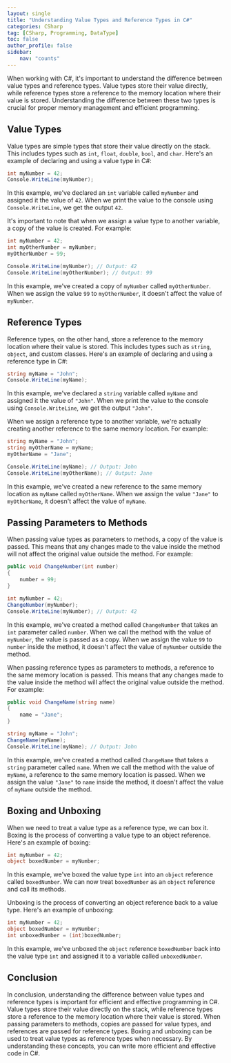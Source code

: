 ```yaml
---
layout: single
title: "Understanding Value Types and Reference Types in C#"
categories: CSharp
tag: [CSharp, Programming, DataType]
toc: false
author_profile: false
sidebar:
    nav: "counts"
---
```


When working with C#, it's important to understand the difference between value types and reference types. Value types store their value directly, while reference types store a reference to the memory location where their value is stored. Understanding the difference between these two types is crucial for proper memory management and efficient programming.

## Value Types

Value types are simple types that store their value directly on the stack. This includes types such as ```int```, ```float```, ```double```, ```bool```, and ```char```. Here's an example of declaring and using a value type in C#:
```csharp
int myNumber = 42;
Console.WriteLine(myNumber);
```

In this example, we've declared an ```int``` variable called ```myNumber``` and assigned it the value of ```42```. When we print the value to the console using ```Console.WriteLine```, we get the output ```42```.

It's important to note that when we assign a value type to another variable, a copy of the value is created. For example:
```csharp
int myNumber = 42;
int myOtherNumber = myNumber;
myOtherNumber = 99;

Console.WriteLine(myNumber); // Output: 42
Console.WriteLine(myOtherNumber); // Output: 99
```

In this example, we've created a copy of ```myNumber``` called ```myOtherNumber```. When we assign the value ```99``` to ```myOtherNumber```, it doesn't affect the value of ```myNumber```.

## Reference Types

Reference types, on the other hand, store a reference to the memory location where their value is stored. This includes types such as ```string```, ```object```, and custom classes. Here's an example of declaring and using a reference type in C#:
```csharp
string myName = "John";
Console.WriteLine(myName);
```

In this example, we've declared a ```string``` variable called ```myName``` and assigned it the value of ```"John"```. When we print the value to the console using ```Console.WriteLine```, we get the output ```"John"```.

When we assign a reference type to another variable, we're actually creating another reference to the same memory location. For example:
```csharp
string myName = "John";
string myOtherName = myName;
myOtherName = "Jane";

Console.WriteLine(myName); // Output: John
Console.WriteLine(myOtherName); // Output: Jane
```

In this example, we've created a new reference to the same memory location as ```myName``` called ```myOtherName```. When we assign the value ```"Jane"``` to ```myOtherName```, it doesn't affect the value of ```myName```.

## Passing Parameters to Methods

When passing value types as parameters to methods, a copy of the value is passed. This means that any changes made to the value inside the method will not affect the original value outside the method. For example:
```csharp
public void ChangeNumber(int number)
{
    number = 99;
}

int myNumber = 42;
ChangeNumber(myNumber);
Console.WriteLine(myNumber); // Output: 42
```

In this example, we've created a method called ```ChangeNumber``` that takes an ```int``` parameter called ```number```. When we call the method with the value of ```myNumber```, the value is passed as a copy. When we assign the value ```99``` to ```number``` inside the method, it doesn't affect the value of ```myNumber``` outside the method.

When passing reference types as parameters to methods, a reference to the same memory location is passed. This means that any changes made to the value inside the method will affect the original value outside the method. For example:
```csharp
public void ChangeName(string name)
{
    name = "Jane";
}

string myName = "John";
ChangeName(myName);
Console.WriteLine(myName); // Output: John
```

In this example, we've created a method called ```ChangeName``` that takes a ```string``` parameter called ```name```. When we call the method with the value of ```myName```, a reference to the same memory location is passed. When we assign the value ```"Jane"``` to ```name``` inside the method, it doesn't affect the value of ```myName``` outside the method.

## Boxing and Unboxing

When we need to treat a value type as a reference type, we can box it. Boxing is the process of converting a value type to an object reference. Here's an example of boxing:
```csharp
int myNumber = 42;
object boxedNumber = myNumber;
```

In this example, we've boxed the value type ```int``` into an ```object``` reference called ```boxedNumber```. We can now treat ```boxedNumber``` as an ```object``` reference and call its methods.

Unboxing is the process of converting an object reference back to a value type. Here's an example of unboxing:
```csharp
int myNumber = 42;
object boxedNumber = myNumber;
int unboxedNumber = (int)boxedNumber;
```

In this example, we've unboxed the ```object``` reference ```boxedNumber``` back into the value type ```int``` and assigned it to a variable called ```unboxedNumber```.

## Conclusion

In conclusion, understanding the difference between value types and reference types is important for efficient and effective programming in C#. Value types store their value directly on the stack, while reference types store a reference to the memory location where their value is stored. When passing parameters to methods, copies are passed for value types, and references are passed for reference types. Boxing and unboxing can be used to treat value types as reference types when necessary. By understanding these concepts, you can write more efficient and effective code in C#.

